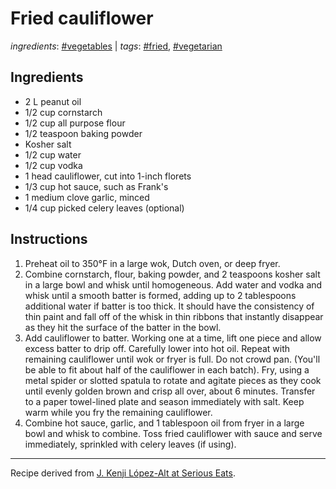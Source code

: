 # Fried cauliflower

*ingredients*: [#vegetables](../ingredients/vegetables.md) | *tags*: [#fried](../tags/fried.md), [#vegetarian](../tags/vegetarian.md)

## Ingredients

- 2 L peanut oil
- 1/2 cup cornstarch
- 1/2 cup all purpose flour
- 1/2 teaspoon baking powder
- Kosher salt
- 1/2 cup water
- 1/2 cup vodka
- 1 head cauliflower, cut into 1-inch florets
- 1/3 cup hot sauce, such as Frank's
- 1 medium clove garlic, minced
- 1/4 cup picked celery leaves (optional)

## Instructions

1. Preheat oil to 350°F in a large wok, Dutch oven, or deep fryer.
2. Combine cornstarch, flour, baking powder, and 2 teaspoons kosher salt in a large bowl and whisk until homogeneous. Add water and vodka and whisk until a smooth batter is formed, adding up to 2 tablespoons additional water if batter is too thick. It should have the consistency of thin paint and fall off of the whisk in thin ribbons that instantly disappear as they hit the surface of the batter in the bowl.
3. Add cauliflower to batter. Working one at a time, lift one piece and allow excess batter to drip off. Carefully lower into hot oil. Repeat with remaining cauliflower until wok or fryer is full. Do not crowd pan. (You'll be able to fit about half of the cauliflower in each batch). Fry, using a metal spider or slotted spatula to rotate and agitate pieces as they cook until evenly golden brown and crisp all over, about 6 minutes. Transfer to a paper towel-lined plate and season immediately with salt. Keep warm while you fry the remaining cauliflower.
4. Combine hot sauce, garlic, and 1 tablespoon oil from fryer in a large bowl and whisk to combine. Toss fried cauliflower with sauce and serve immediately, sprinkled with celery leaves (if using).

---

Recipe derived from [J. Kenji López-Alt at Serious Eats](https://www.seriouseats.com/crispy-buffalo-fried-cauliflower-recipe).
